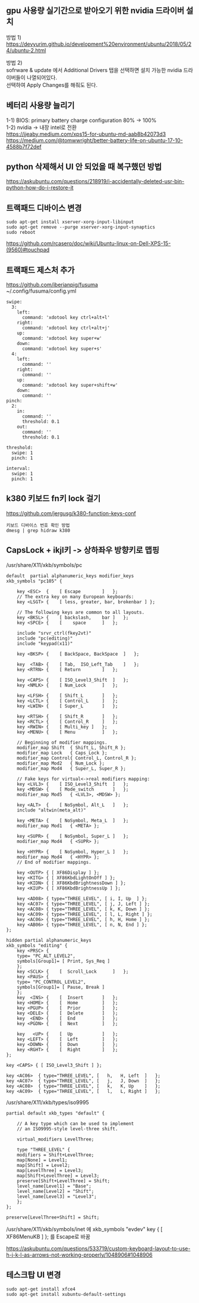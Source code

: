 ## gpu 사용량 실기간으로 받아오기 위한 nvidia 드라이버 설치  
방법 1)  
https://devyurim.github.io/development%20environment/ubuntu/2018/05/24/ubuntu-2.html  

방법 2)  
sofrware & update 에서 Additional Drivers 탭을 선택하면 설치 가능한 nvidia 드라이버들이 나열되어있다.  
선택하여 Apply Changes를 해줘도 된다.  

## 베터리 사용량 늘리기
1-1) BIOS: primary battery charge configuration 80% -> 100%  
1-2) nvidia -> 내장 intel로 전환  
https://jjeaby.medium.com/xps15-for-ubuntu-md-aab8b42073d3  
https://medium.com/@tomwwright/better-battery-life-on-ubuntu-17-10-4588b7f72def

## python 삭제해서 UI 안 되었을 때 복구했던 방법  
https://askubuntu.com/questions/218919/i-accidentally-deleted-usr-bin-python-how-do-i-restore-it  

## 트랙패드 디바이스  변경
```
sudo apt-get install xserver-xorg-input-libinput
sudo apt-get remove --purge xserver-xorg-input-synaptics
sudo reboot
```
https://github.com/rcasero/doc/wiki/Ubuntu-linux-on-Dell-XPS-15-(9560)#touchpad  

## 트랙패드 제스처 추가
https://github.com/iberianpig/fusuma  
~/.config/fusuma/config.yml
```
swipe:
  3:
    left:
      command: 'xdotool key ctrl+alt+l'
    right:
      command: 'xdotool key ctrl+alt+j'
    up:
      command: 'xdotool key super+w'
    down:
      command: 'xdotool key super+s'
  4:
    left:
      command: ''
    right:
      command: ''
    up:
      command: 'xdotool key super+shift+w'
    down:
      command: ''
pinch:
  2:
    in:
      command: ''
      threshold: 0.1
    out:
      command: ''
      threshold: 0.1
 
threshold:
  swipe: 1
  pinch: 1
 
interval:
  swipe: 1
  pinch: 1
```

## k380 키보드 fn키 lock 걸기  
https://github.com/jergusg/k380-function-keys-conf  
```
키보드 디바이스 번호 확인 방법  
dmesg | grep hidraw k380 
``` 
## CapsLock + ikjl키 -> 상하좌우 방향키로 맵핑  
/usr/share/X11/xkb/symbols/pc    
```
default  partial alphanumeric_keys modifier_keys
xkb_symbols "pc105" {

    key <ESC>  {	[ Escape		]	};
    // The extra key on many European keyboards:
    key <LSGT> {	[ less, greater, bar, brokenbar ] };

    // The following keys are common to all layouts.
    key <BKSL> {	[ backslash,	bar	]	};
    key <SPCE> {	[ 	 space		]	};

    include "srvr_ctrl(fkey2vt)"
    include "pc(editing)"
    include "keypad(x11)"

    key <BKSP> {	[ BackSpace, BackSpace	]	};

    key  <TAB> {	[ Tab,	ISO_Left_Tab	]	};
    key <RTRN> {	[ Return		]	};

    key <CAPS> {	[ ISO_Level3_Shift	]	};
    key <NMLK> {	[ Num_Lock 		]	};

    key <LFSH> {	[ Shift_L		]	};
    key <LCTL> {	[ Control_L		]	};
    key <LWIN> {	[ Super_L		]	};

    key <RTSH> {	[ Shift_R		]	};
    key <RCTL> {	[ Control_R		]	};
    key <RWIN> {	[ Multi_key	]	};
    key <MENU> {	[ Menu			]	};

    // Beginning of modifier mappings.
    modifier_map Shift  { Shift_L, Shift_R };
    modifier_map Lock   { Caps_Lock };
    modifier_map Control{ Control_L, Control_R };
    modifier_map Mod2   { Num_Lock };
    modifier_map Mod4   { Super_L, Super_R };

    // Fake keys for virtual<->real modifiers mapping:
    key <LVL3> {	[ ISO_Level3_Shift	]	};
    key <MDSW> {	[ Mode_switch 		]	};
    modifier_map Mod5   { <LVL3>, <MDSW> };

    key <ALT>  {	[ NoSymbol, Alt_L	]	};
    include "altwin(meta_alt)"

    key <META> {	[ NoSymbol, Meta_L	]	};
    modifier_map Mod1   { <META> };

    key <SUPR> {	[ NoSymbol, Super_L	]	};
    modifier_map Mod4   { <SUPR> };

    key <HYPR> {	[ NoSymbol, Hyper_L	]	};
    modifier_map Mod4   { <HYPR> };
    // End of modifier mappings.

    key <OUTP> { [ XF86Display ] };
    key <KITG> { [ XF86KbdLightOnOff ] };
    key <KIDN> { [ XF86KbdBrightnessDown ] };
    key <KIUP> { [ XF86KbdBrightnessUp ] };

    key <AD08> { type="THREE_LEVEL", [ i, I, Up  ] };
    key <AC07> { type="THREE_LEVEL", [ j, J, Left ] };
    key <AC08> { type="THREE_LEVEL", [ k, K, Down ] };
    key <AC09> { type="THREE_LEVEL", [ l, L, Right ] };
    key <AC06> { type="THREE_LEVEL", [ h, H, Home ] };
    key <AB06> { type="THREE_LEVEL", [ n, N, End ] };
};

hidden partial alphanumeric_keys
xkb_symbols "editing" {
    key <PRSC> {
	type= "PC_ALT_LEVEL2",
	symbols[Group1]= [ Print, Sys_Req ]
    };
    key <SCLK> {	[  Scroll_Lock		]	};
    key <PAUS> {
	type= "PC_CONTROL_LEVEL2",
	symbols[Group1]= [ Pause, Break ]
    };
    key  <INS> {	[  Insert		]	};
    key <HOME> {	[  Home			]	};
    key <PGUP> {	[  Prior		]	};
    key <DELE> {	[  Delete		]	};
    key  <END> {	[  End			]	};
    key <PGDN> {	[  Next			]	};

    key   <UP> {	[  Up			]	};
    key <LEFT> {	[  Left			]	};
    key <DOWN> {	[  Down			]	};
    key <RGHT> {	[  Right		]	};
};
```
```
key <CAPS> { [ ISO_Level3_Shift ] };

key <AC06>  { type="THREE_LEVEL", [   h,   H, Left  ]   }; 
key <AC07>  { type="THREE_LEVEL", [   j,   J, Down  ]   }; 
key <AC08>  { type="THREE_LEVEL", [   k,   K, Up    ]   }; 
key <AC09>  { type="THREE_LEVEL", [   l,   L, Right ]   }; 
```

/usr/share/X11/xkb/types/iso9995  
```
partial default xkb_types "default" {

    // A key type which can be used to implement
    // an ISO9995-style level-three shift.

    virtual_modifiers LevelThree;

    type "THREE_LEVEL" {
	modifiers = Shift+LevelThree;
	map[None] = Level1;
	map[Shift] = Level2;
	map[LevelThree] = Level3;
	map[Shift+LevelThree] = Level3;
	preserve[Shift+LevelThree] = Shift;
	level_name[Level1] = "Base";
	level_name[Level2] = "Shift";
	level_name[Level3] = "Level3";
    };
};
```
```
preserve[LevelThree+Shift] = Shift;  
```

/usr/share/X11/xkb/symbols/inet 에 xkb_symbols "evdev"
key <I147> { [ XF86MenuKB ] }; 를 Escape로 바꿈

https://askubuntu.com/questions/533719/custom-keyboard-layout-to-use-h-j-k-l-as-arrows-not-working-properly/1048906#1048906  
  

##  테스크탑 UI 변경  
```
sudo apt-get install xfce4
sudo apt-get install xubuntu-default-settings
```


